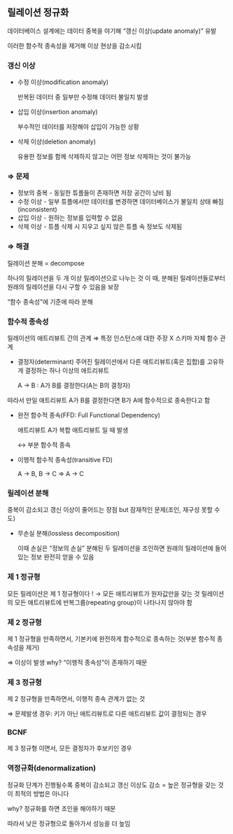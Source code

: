 ## 릴레이션 정규화

데이터베이스 설계에는 데이터 중복을 야기해 “갱신 이상(update anomaly)” 유발

이러한 함수적 종속성을 제거해 이상 현상을 감소시킴

### 갱신 이상

- 수정 이상(modification anomaly)
    
    반복된 데이터 중 일부만 수정해 데이터 불일치 발생
    
- 삽입 이상(insertion anomaly)
    
    부수적인 데이터를 저장해야 삽입이 가능한 상황
    
- 삭제 이상(deletion anomaly)
    
    유용한 정보를 함께 삭제하지 않고는 어떤 정보 삭제하는 것이 불가능
    

### ⇒ 문제

- 정보의 중복 - 동일한 튜플들이 존재하면 저장 공간이 낭비 됨
- 수정 이상 - 일부 튜플에서만 데이터를 변경하면 데이터베이스가 불일치 상태 빠짐(inconsistent)
- 삽입 이상 - 원하는 정보를 입력할 수 없음
- 삭제 이상 - 튜플 삭제 시 지우고 싶지 않은 튜플 속 정보도 삭제됨

### ⇒ 해결

릴레이션 분해 = decompose

하나의 릴레이션을 두 개 이상 릴레이션으로 나누는 것
이 때, 분해된 릴레이션들로부터 원래의 릴레이션을 다시 구할 수 있음을 보장

“함수 종속성”에 기준에 따라 분해

### 함수적 종속성

릴레이션의 애트리뷰트 간의 관계 ⇒ 특정 인스턴스에 대한 주장 X 스키마 자체
함수 관계

- 결정자(determinant)
주어진 릴레이션에서 다른 애트리뷰트(혹은 집합)를 고유하게 결정하는 하나 이상의 애트리뷰트
    
    A → B : A가 B를 결정한다(A는 B의 결정자)
    

따라서 만일 애트리뷰트 A가 B를 결정한다면 B가 A에 함수적으로 종속한다고 함

- 완전 함수적 종속(FFD: Full Functional Dependency)
    
    애트리뷰트 A가 복합 애트리뷰트 일 때 발생
    
    ↔ 부분 함수적 종속
    
- 이행적 함수적 종속성(transitive FD)
    
    A → B, B → C ⇒ A → C
    

### 릴레이션 분해

중복이 감소되고 갱신 이상이 줄어드는 장점 but 잠재적인 문제(조인, 재구성 못할 수도)

- 무손실 분해(lossless decomposition)
    
    이때 손실은 “정보의 손실”
    분해된 두 릴레이션을 조인하면 원래의 릴레이션에 들어 있는 정보 완전히 얻을 수 있음

### 제 1 정규형

모든 릴레이션은 제 1 정규형이다 ! → 모든 애트리뷰트가 원자값만을 갖는 것
릴레이션의 모든 애트리뷰트에 반복그룹(repeating group)이 나타나지 않아야 함

### 제 2 정규형

제 1 정규형을 만족하면서, 기본키에 완전하게 함수적으로 종속하는 것(부분 함수적 종속성을 제거)

⇒ 이상이 발생 why? “이행적 종속성”이 존재하기 때문

### 제 3 정규형

제 2 정규형을 만족하면서, 이행적 종속 관계가 없는 것

⇒ 문제발생 경우: 키가 아닌 애트리뷰트로 다른 애트리뷰트 값이 결정되는 경우

### BCNF

제 3 정규형 이면서, 모든 결정자가 후보키인 경우

### 역정규화(denormalization)

정규화 단계가 진행될수록 중복이 감소되고 갱신 이상도 감소
= 높은 정규형을 갖는 것이 최적의 방법은 아니다

why? 정규화를 하면 조인을 해야하기 때문

따라서 낮은 정규형으로 돌아가서 성능을 더 높임
